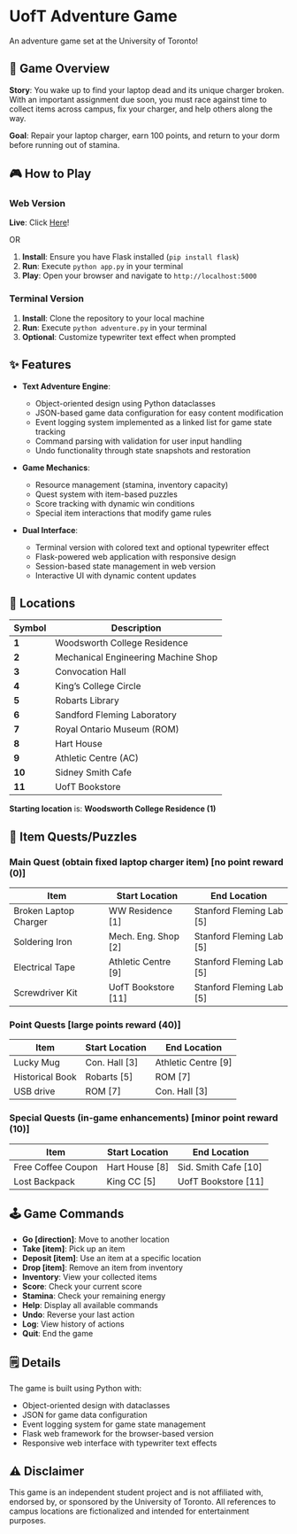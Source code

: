 # UofT Adventure Game

An adventure game set at the University of Toronto!

## 📖 Game Overview

**Story**: You wake up to find your laptop dead and its unique charger broken. With an important assignment due soon, you must race against time to collect items across campus, fix your charger, and help others along the way.

**Goal**: Repair your laptop charger, earn 100 points, and return to your dorm before running out of stamina.

## 🎮 How to Play

### Web Version
**Live**: Click [Here](https://uoftadventuregame.vercel.app/game)!

OR
1. **Install**: Ensure you have Flask installed (`pip install flask`)
2. **Run**: Execute `python app.py` in your terminal
3. **Play**: Open your browser and navigate to `http://localhost:5000`

### Terminal Version

1. **Install**: Clone the repository to your local machine
2. **Run**: Execute `python adventure.py` in your terminal
3. **Optional**: Customize typewriter text effect when prompted

## ✨ Features

- **Text Adventure Engine**:
  - Object-oriented design using Python dataclasses
  - JSON-based game data configuration for easy content modification
  - Event logging system implemented as a linked list for game state tracking
  - Command parsing with validation for user input handling
  - Undo functionality through state snapshots and restoration

- **Game Mechanics**:
  - Resource management (stamina, inventory capacity)
  - Quest system with item-based puzzles
  - Score tracking with dynamic win conditions
  - Special item interactions that modify game rules

- **Dual Interface**:
  - Terminal version with colored text and optional typewriter effect
  - Flask-powered web application with responsive design
  - Session-based state management in web version
  - Interactive UI with dynamic content updates

## 📍 Locations

| Symbol | Description                         |
|--------|-------------------------------------|
| **1**  | Woodsworth College Residence        |
| **2**  | Mechanical Engineering Machine Shop |
| **3**  | Convocation Hall                    |
| **4**  | King’s College Circle               |
| **5**  | Robarts Library                     |
| **6**  | Sandford Fleming Laboratory         |
| **7**  | Royal Ontario Museum (ROM)          |
| **8**  | Hart House                          |
| **9**  | Athletic Centre (AC)                |
| **10** | Sidney Smith Cafe                   |
| **11** | UofT Bookstore                      |

**Starting location** is: **Woodsworth College Residence (1)**


## 🧩 Item Quests/Puzzles

### Main Quest (obtain fixed laptop charger item) [no point reward (0)]

| Item                  | Start Location          | End Location            |
|-----------------------|-------------------------|-------------------------|
| Broken Laptop Charger | WW Residence [1]        | Stanford Fleming Lab [5]|
| Soldering Iron        | Mech. Eng. Shop [2]     | Stanford Fleming Lab [5]|
| Electrical Tape       | Athletic Centre [9]     | Stanford Fleming Lab [5]|
| Screwdriver Kit       | UofT Bookstore [11]     | Stanford Fleming Lab [5]|

### Point Quests [large points reward (40)]

| Item           | Start Location | End Location       |
|----------------|----------------|--------------------|
| Lucky Mug      | Con. Hall [3]  | Athletic Centre [9]|
| Historical Book| Robarts [5]    | ROM [7]            |
| USB drive      | ROM [7]        | Con. Hall [3]      |

### Special Quests (in-game enhancements) [minor point reward (10)]

| Item                  | Start Location | End Location       |
|-----------------------|----------------|--------------------|
| Free Coffee Coupon    | Hart House [8] | Sid. Smith Cafe [10]|
| Lost Backpack         | King CC [5]    | UofT Bookstore [11]|

## 🕹️ Game Commands

- **Go [direction]**: Move to another location
- **Take [item]**: Pick up an item
- **Deposit [item]**: Use an item at a specific location
- **Drop [item]**: Remove an item from inventory
- **Inventory**: View your collected items
- **Score**: Check your current score
- **Stamina**: Check your remaining energy
- **Help**: Display all available commands
- **Undo**: Reverse your last action
- **Log**: View history of actions
- **Quit**: End the game

## 🗒️ Details

The game is built using Python with:
- Object-oriented design with dataclasses
- JSON for game data configuration
- Event logging system for game state management
- Flask web framework for the browser-based version
- Responsive web interface with typewriter text effects

## ⚠️ Disclaimer

This game is an independent student project and is not affiliated with, endorsed by, or sponsored by the University of Toronto. All references to campus locations are fictionalized and intended for entertainment purposes.



